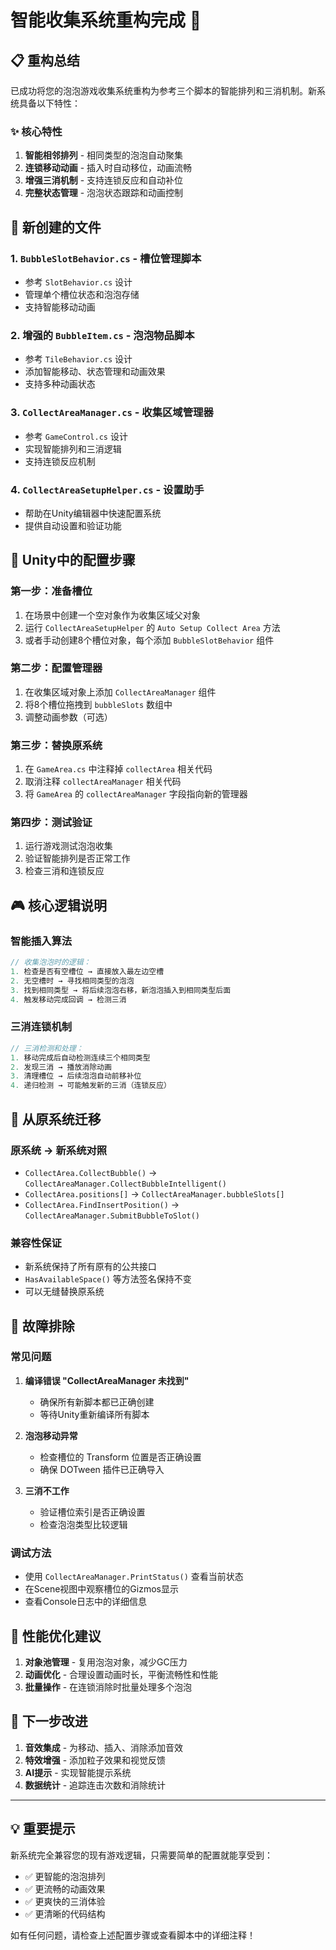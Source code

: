 # 智能收集系统重构完成 🎉

## 📋 重构总结

已成功将您的泡泡游戏收集系统重构为参考三个脚本的智能排列和三消机制。新系统具备以下特性：

### ✨ 核心特性

1. **智能相邻排列** - 相同类型的泡泡自动聚集
2. **连锁移动动画** - 插入时自动移位，动画流畅
3. **增强三消机制** - 支持连锁反应和自动补位
4. **完整状态管理** - 泡泡状态跟踪和动画控制

## 📁 新创建的文件

### 1. `BubbleSlotBehavior.cs` - 槽位管理脚本
- 参考 `SlotBehavior.cs` 设计
- 管理单个槽位状态和泡泡存储
- 支持智能移动动画

### 2. 增强的 `BubbleItem.cs` - 泡泡物品脚本
- 参考 `TileBehavior.cs` 设计
- 添加智能移动、状态管理和动画效果
- 支持多种动画状态

### 3. `CollectAreaManager.cs` - 收集区域管理器
- 参考 `GameControl.cs` 设计
- 实现智能排列和三消逻辑
- 支持连锁反应机制

### 4. `CollectAreaSetupHelper.cs` - 设置助手
- 帮助在Unity编辑器中快速配置系统
- 提供自动设置和验证功能

## 🔧 Unity中的配置步骤

### 第一步：准备槽位
1. 在场景中创建一个空对象作为收集区域父对象
2. 运行 `CollectAreaSetupHelper` 的 `Auto Setup Collect Area` 方法
3. 或者手动创建8个槽位对象，每个添加 `BubbleSlotBehavior` 组件

### 第二步：配置管理器
1. 在收集区域对象上添加 `CollectAreaManager` 组件
2. 将8个槽位拖拽到 `bubbleSlots` 数组中
3. 调整动画参数（可选）

### 第三步：替换原系统
1. 在 `GameArea.cs` 中注释掉 `collectArea` 相关代码
2. 取消注释 `collectAreaManager` 相关代码
3. 将 `GameArea` 的 `collectAreaManager` 字段指向新的管理器

### 第四步：测试验证
1. 运行游戏测试泡泡收集
2. 验证智能排列是否正常工作
3. 检查三消和连锁反应

## 🎮 核心逻辑说明

### 智能插入算法
```csharp
// 收集泡泡时的逻辑：
1. 检查是否有空槽位 → 直接放入最左边空槽
2. 无空槽时 → 寻找相同类型的泡泡
3. 找到相同类型 → 将后续泡泡右移，新泡泡插入到相同类型后面
4. 触发移动完成回调 → 检测三消
```

### 三消连锁机制
```csharp
// 三消检测和处理：
1. 移动完成后自动检测连续三个相同类型
2. 发现三消 → 播放消除动画
3. 清理槽位 → 后续泡泡自动前移补位
4. 递归检测 → 可能触发新的三消（连锁反应）
```

## 🔄 从原系统迁移

### 原系统 → 新系统对照
- `CollectArea.CollectBubble()` → `CollectAreaManager.CollectBubbleIntelligent()`
- `CollectArea.positions[]` → `CollectAreaManager.bubbleSlots[]`
- `CollectArea.FindInsertPosition()` → `CollectAreaManager.SubmitBubbleToSlot()`

### 兼容性保证
- 新系统保持了所有原有的公共接口
- `HasAvailableSpace()` 等方法签名保持不变
- 可以无缝替换原系统

## 🐛 故障排除

### 常见问题

1. **编译错误 "CollectAreaManager 未找到"**
   - 确保所有新脚本都已正确创建
   - 等待Unity重新编译所有脚本

2. **泡泡移动异常**
   - 检查槽位的 Transform 位置是否正确设置
   - 确保 DOTween 插件已正确导入

3. **三消不工作**
   - 验证槽位索引是否正确设置
   - 检查泡泡类型比较逻辑

### 调试方法
- 使用 `CollectAreaManager.PrintStatus()` 查看当前状态
- 在Scene视图中观察槽位的Gizmos显示
- 查看Console日志中的详细信息

## 🚀 性能优化建议

1. **对象池管理** - 复用泡泡对象，减少GC压力
2. **动画优化** - 合理设置动画时长，平衡流畅性和性能
3. **批量操作** - 在连锁消除时批量处理多个泡泡

## 🎯 下一步改进

1. **音效集成** - 为移动、插入、消除添加音效
2. **特效增强** - 添加粒子效果和视觉反馈
3. **AI提示** - 实现智能提示系统
4. **数据统计** - 追踪连击次数和消除统计

---

## 💡 重要提示

新系统完全兼容您的现有游戏逻辑，只需要简单的配置就能享受到：
- ✅ 更智能的泡泡排列
- ✅ 更流畅的动画效果  
- ✅ 更爽快的三消体验
- ✅ 更清晰的代码结构

如有任何问题，请检查上述配置步骤或查看脚本中的详细注释！

